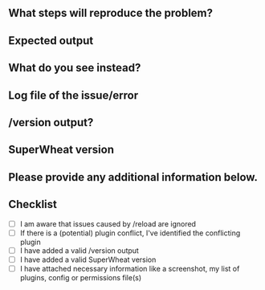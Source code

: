 ## What steps will reproduce the problem?

## Expected output

## What do you see instead?

## Log file of the issue/error

## /version output?

<!-- Please note that _without_ the specific version output your issue might be _IGNORED_ -->

## SuperWheat version

<!-- _LATEST_ is not a valid version -->

## Please provide any additional information below.

## Checklist

- [ ] I am aware that issues caused by /reload are ignored
- [ ] If there is a (potential) plugin conflict, I've identified the conflicting plugin
- [ ] I have added a valid /version output
- [ ] I have added a valid SuperWheat version
- [ ] I have attached necessary information like a screenshot, my list of plugins, config or permissions file(s)
